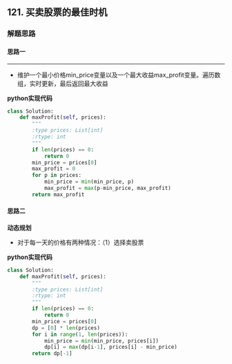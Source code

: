 ## 121. 买卖股票的最佳时机
### 解题思路
#### 思路一
****
- 维护一个最小价格min_price变量以及一个最大收益max_profit变量。遍历数组，实时更新，最后返回最大收益

**python实现代码**
```python
class Solution:
    def maxProfit(self, prices):
        """
        :type prices: List[int]
        :rtype: int
        """
        if len(prices) == 0:
            return 0
        min_price = prices[0]
        max_profit = 0
        for p in prices:
            min_price = min(min_price, p)
            max_profit = max(p-min_price, max_profit)
        return max_profit
```

#### 思路二
**动态规划**
- 对于每一天的价格有两种情况：（1）选择卖股票

**python实现代码**
```python
class Solution:
    def maxProfit(self, prices):
        """
        :type prices: List[int]
        :rtype: int
        """
        if len(prices) == 0:
            return 0
        min_price = prices[0]
        dp = [0] * len(prices)
        for i in range(1, len(prices)):
            min_price = min(min_price, prices[i])
            dp[i] = max(dp[i-1], prices[i] - min_price)
        return dp[-1]
```